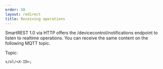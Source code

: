 ```yaml
---
order: 50
layout: redirect
title: Receiving operations
---
```


SmartREST 1.0 via HTTP offers the /devicecontrol/notifications endpoint to listen to realtime operations. You can receive the same content on the following MQTT topic.

Topic:
```
s/ol/<X-ID>;
```
